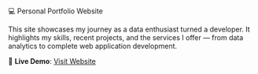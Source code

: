 💻 Personal Portfolio Website

This site showcases my journey as a data enthusiast turned a developer. It highlights my skills, recent projects, and the services I offer — from data analytics to complete web application development.

🔗 **Live Demo**: [Visit Website]([https://your-deployment-url.com](https://portfolio-ridho-six.vercel.app/))  
